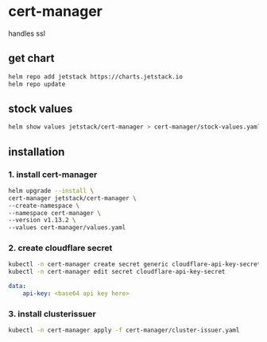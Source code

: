 # cert-manager

handles ssl

## get chart

```bash
helm repo add jetstack https://charts.jetstack.io
helm repo update
```

## stock values

```bash
helm show values jetstack/cert-manager > cert-manager/stock-values.yaml
```

## installation

### 1. install cert-manager

```bash
helm upgrade --install \
cert-manager jetstack/cert-manager \
--create-namespace \
--namespace cert-manager \
--version v1.13.2 \
--values cert-manager/values.yaml
```

### 2. create cloudflare secret

```bash
kubectl -n cert-manager create secret generic cloudflare-api-key-secret
kubectl -n cert-manager edit secret cloudflare-api-key-secret
```

```yaml
data:
    api-key: <base64 api key here>
```

### 3. install clusterissuer

```bash
kubectl -n cert-manager apply -f cert-manager/cluster-issuer.yaml
```

